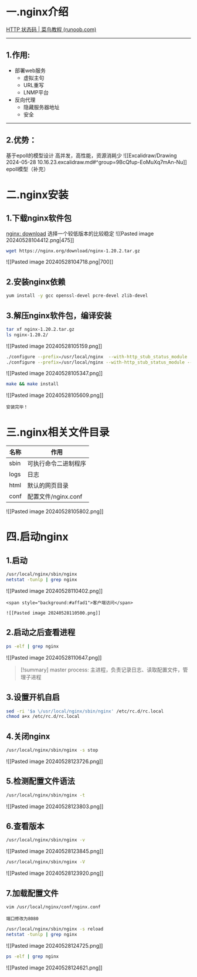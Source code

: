 # 一.nginx介绍
[HTTP 状态码 | 菜鸟教程 (runoob.com)](https://www.runoob.com/http/http-status-codes.html#:~:text=HTTP%20%E7%8A%B6%E6%80%81%E7%A0%81%201%201xx%EF%BC%88%E4%BF%A1%E6%81%AF%E6%80%A7%E7%8A%B6%E6%80%81%E7%A0%81%EF%BC%89%20%EF%BC%9A%E8%A1%A8%E7%A4%BA%E6%8E%A5%E6%94%B6%E7%9A%84%E8%AF%B7%E6%B1%82%E6%AD%A3%E5%9C%A8%E5%A4%84%E7%90%86%E3%80%82%202%202xx%EF%BC%88%E6%88%90%E5%8A%9F%E7%8A%B6%E6%80%81%E7%A0%81%EF%BC%89%20%EF%BC%9A%E8%A1%A8%E7%A4%BA%E8%AF%B7%E6%B1%82%E6%AD%A3%E5%B8%B8%E5%A4%84%E7%90%86%E5%AE%8C%E6%AF%95%E3%80%82,3xx%EF%BC%88%E9%87%8D%E5%AE%9A%E5%90%91%E7%8A%B6%E6%80%81%E7%A0%81%EF%BC%89%20%EF%BC%9A%E9%9C%80%E8%A6%81%E5%90%8E%E7%BB%AD%E6%93%8D%E4%BD%9C%E6%89%8D%E8%83%BD%E5%AE%8C%E6%88%90%E8%BF%99%E4%B8%80%E8%AF%B7%E6%B1%82%E3%80%82%204%204xx%EF%BC%88%E5%AE%A2%E6%88%B7%E7%AB%AF%E9%94%99%E8%AF%AF%E7%8A%B6%E6%80%81%E7%A0%81%EF%BC%89%20%EF%BC%9A%E8%A1%A8%E7%A4%BA%E8%AF%B7%E6%B1%82%E5%8C%85%E5%90%AB%E8%AF%AD%E6%B3%95%E9%94%99%E8%AF%AF%E6%88%96%E6%97%A0%E6%B3%95%E5%AE%8C%E6%88%90%E3%80%82%205%205xx%EF%BC%88%E6%9C%8D%E5%8A%A1%E5%99%A8%E9%94%99%E8%AF%AF%E7%8A%B6%E6%80%81%E7%A0%81%EF%BC%89%20%EF%BC%9A%E6%9C%8D%E5%8A%A1%E5%99%A8%E5%9C%A8%E5%A4%84%E7%90%86%E8%AF%B7%E6%B1%82%E7%9A%84%E8%BF%87%E7%A8%8B%E4%B8%AD%E5%8F%91%E7%94%9F%E4%BA%86%E9%94%99%E8%AF%AF%E3%80%82)

---
## 1.作用:

- 部署web服务
	- 虚拟主句
	- URL重写
	- LNMP平台
- 反向代理
	- 隐藏服务器地址
	- 安全
---
## 2.优势：

基于epoll的模型设计
高并发，高性能，资源消耗少
![[Excalidraw/Drawing 2024-05-28 10.16.23.excalidraw.md#^group=9BcQfup-EoMuXq7mAn-Nu]]
epoll模型（补充）


# 二.nginx安装

## 1.下载nginx软件包

[nginx: download](https://nginx.org/en/download.html)
选择一个较低版本的比较稳定
![[Pasted image 20240528104412.png|475]]
```bash
wget https://nginx.org/download/nginx-1.20.2.tar.gz
```
![[Pasted image 20240528104718.png|700]]

## 2.安装nginx依赖

```bash
yum install -y gcc openssl-devel pcre-devel zlib-devel
```

## 3.解压nginx软件包，编译安装

```bash
tar xf nginx-1.20.2.tar.gz
ls nginx-1.20.2/
```
![[Pasted image 20240528105159.png]]
```bash title:定义安装位置
./configure --prefix=/usr/local/nginx  --with-http_stub_status_module
./configure --prefix=/usr/local/nginx --with-http_stub_status_module --with-http_ssl_module
```
![[Pasted image 20240528105347.png]]
```bash
make && make install
```
![[Pasted image 20240528105609.png]]
```ad-done
安装完毕！
```

# 三.nginx相关文件目录

| 名称   | 作用              |
| ---- | --------------- |
| sbin | 可执行命令二进制程序      |
| logs | 日志              |
| html | 默认的网页目录         |
| conf | 配置文件/nginx.conf |
![[Pasted image 20240528105802.png]]

# 四.启动nginx

## 1.启动

```bash
/usr/local/nginx/sbin/nginx
netstat -tunlp | grep nginx
```
![[Pasted image 20240528110402.png]]
```ad-text
<span style="background:#affad1">客户端访问</span>

![[Pasted image 20240528110500.png]]
```


## 2.启动之后查看进程
```bash
ps -elf | grep nginx
```
![[Pasted image 20240528110647.png]]
> [!summary] 
> master process: 主进程，负责记录日志、读取配置文件，管理子进程

## 3.设置开机自启

```bash
sed -ri '$a \/usr/local/nginx/sbin/nginx' /etc/rc.d/rc.local
chmod a+x /etc/rc.d/rc.local
```

## 4.关闭nginx
```bash
/usr/local/nginx/sbin/nginx -s stop
```
![[Pasted image 20240528123726.png]]
## 5.检测配置文件语法
```bash
/usr/local/nginx/sbin/nginx -t
```
![[Pasted image 20240528123803.png]]
## 6.查看版本
```bash
/usr/local/nginx/sbin/nginx -v
```
![[Pasted image 20240528123845.png]]
```bash
/usr/local/nginx/sbin/nginx -V
```
![[Pasted image 20240528123920.png]]

## 7.加载配置文件

```bash
vim /usr/local/nginx/conf/nginx.conf
```
```ad-text
端口修改为8080

```
```bash
/usr/local/nginx/sbin/nginx -s reload
netstat -tunlp | grep nginx
```
![[Pasted image 20240528124725.png]]
```bash
ps -elf | grep nginx
```
![[Pasted image 20240528124621.png]]


